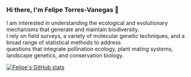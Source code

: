 ### Hi there, I'm Felipe Torres-Vanegas 👋
I am interested in understanding the ecological and evolutionary mechanisms that generate and maintain biodiversity.\
I rely on field surveys, a variety of molecular genetic techniques, and a broad range of statistical methods to address\
questions that integrate pollination ecology, plant mating systems, landscape genetics, and conservation biology.

[![Felipe's GitHub stats](https://github-readme-stats.vercel.app/api?username=felipetorresvanegas&count_private=true&show_icons=true)](https://github.com/anuraghazra/github-readme-stats)
